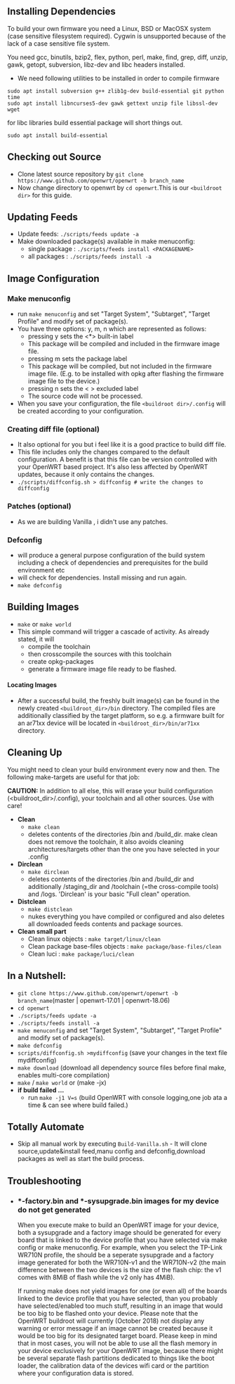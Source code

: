 ## Installing Dependencies
To build your own firmware you need a Linux, BSD or MacOSX system (case
sensitive filesystem required). Cygwin is unsupported because of the lack
of a case sensitive file system.

You need gcc, binutils, bzip2, flex, python, perl, make, find, grep, diff,
unzip, gawk, getopt, subversion, libz-dev and libc headers installed.
- We need following utilities to be installed in order to compile firmware
```
sudo apt install subversion g++ zlib1g-dev build-essential git python time
sudo apt install libncurses5-dev gawk gettext unzip file libssl-dev wget
```
for libc libraries build essential package will short things out.
```
sudo apt install build-essential
```
## Checking out Source
- Clone latest source repository by `git clone https://www.github.com/openwrt/openwrt -b branch_name`
- Now change directory to openwrt by `cd openwrt`.This is our `<buildroot dir>` for this guide.
## Updating Feeds
- Update feeds: `./scripts/feeds update -a`
- Make downloaded package(s) available in make menuconfig:
    - single package : `./scripts/feeds install <PACKAGENAME>`
    - all packages : `./scripts/feeds install -a`

## Image Configuration

### Make menuconfig
- run `make menuconfig` and set "Target System", "Subtarget", "Target Profile" and modify set of package(s).
-  You have three options: y, m, n which are represented as follows:
    - pressing y sets the <*> built-in label
    - This package will be compiled and included in the firmware image file.
    - pressing m sets the <M> package label
    - This package will be compiled, but not included in the firmware image file. (E.g. to be installed with opkg after flashing the firmware image file to the device.)
    - pressing n sets the < > excluded label
    - The source code will not be processed.
- When you save your configuration, the file `<buildroot dir>/.config` will be created according to your configuration. 

### Creating diff file (optional)
- It also optional for you but i feel like it is a good practice to build diff file.
- This file includes only the changes compared to the default configuration. A benefit is that this file can be version controlled with your OpenWRT based project. It's also less affected by OpenWRT updates, because it only contains the changes. 
- `./scripts/diffconfig.sh > diffconfig # write the changes to diffconfig`

### Patches (optional)
- As we are building Vanilla , i didn't use any patches.

### Defconfig
- will produce a general purpose configuration of the build system including a check of dependencies and prerequisites for the build environment etc
- will check for dependencies. Install missing and run again.
- `make defconfig`

## Building Images
- `make` or `make world`
- This simple command will trigger a cascade of activity. As already stated, it will
    - compile the toolchain
    - then crosscompile the sources with this toolchain
    - create opkg-packages
    - generate a firmware image file ready to be flashed.
#### Locating Images
- After a successful build, the freshly built image(s) can be found in the newly created `<buildroot_dir>/bin` directory. The compiled files are additionally classified by the target platform, so e.g. a firmware built for an ar71xx device will be located in `<buildroot_dir>/bin/ar71xx` directory.

## Cleaning Up
You might need to clean your build environment every now and then. The following make-targets are useful for that job:

**CAUTION:** In addition to all else, this will erase your build configuration (<buildroot_dir>/.config), your toolchain and all other sources. Use with care! 

- **Clean**
    - `make clean`
    - deletes contents of the directories /bin and /build_dir. make clean does not remove the toolchain, it also avoids cleaning architectures/targets other than the one you have selected in your .config
- **Dirclean**
    - `make dirclean`
    - deletes contents of the directories /bin and /build_dir and additionally /staging_dir and /toolchain (=the cross-compile tools) and /logs. 'Dirclean' is your basic "Full clean" operation.
- **Distclean**
    - `make distclean`
    - nukes everything you have compiled or configured and also deletes all downloaded feeds contents and package sources.
- **Clean small part**
    - Clean linux objects : `make target/linux/clean`
    - Clean package base-files objects : `make package/base-files/clean`
    - Clean luci : `make package/luci/clean`

## In a Nutshell:
   - `git clone https://www.github.com/openwrt/openwrt -b branch_name`(master | openwrt-17.01 | openwrt-18.06) 
   - `cd openwrt`
   - `./scripts/feeds update -a`
   - `./scripts/feeds install -a`
   - `make menuconfig` and set "Target System", "Subtarget", "Target Profile" and modify set of package(s).
   - `make defconfig`
   - `scripts/diffconfig.sh >mydiffconfig` (save your changes in the text file mydiffconfig)
   - `make download` (download all dependency source files before final make, enables multi-core compilation)
   - `make` / `make world` or (make -jx)
   - **if build failed ...**
        - run `make -j1 V=s` (build OpenWRT with console logging,one job ata a time & can see where build failed.)
## Totally Automate
   - Skip all manual work by executing `Build-Vanilla.sh`
	- It will clone source,update&install feed,manu config and defconfig,download packages as well as start the build process.

## Troubleshooting
- ### *-factory.bin and *-sysupgrade.bin images for my device do not get generated
  When you execute make to build an OpenWRT image for your device, both a sysupgrade and a factory image should be generated for every board that is linked to the device profile that you have selected via make config or make menuconfig.
  For example, when you select the TP-Link WR710N profile, the should be a seperate sysupgrade and a factory image generated for both the WR710N-v1 and the WR710N-v2 (the main difference between the two devices is the size of the flash chip: the v1 comes with 8MiB of flash while the v2 only has 4MiB).
  
  If running make does not yield images for one (or even all) of the boards linked to the device profile that you have selected, than you probably have selected/enabled too much stuff, resulting in an image that would be too big to be flashed onto your device.
  Please note that the OpenWRT buildroot will currently (October 2018) not display any warning or error message if an image cannot be created because it would be too big for its designated target board.
  Please keep in mind that in most cases, you will not be able to use all the flash memory in your device exclusively for your OpenWRT image, because there might be several separate flash partitions dedicated to things like the boot loader, the calibration data of the devices wifi card or the partition where your configuration data is stored.



